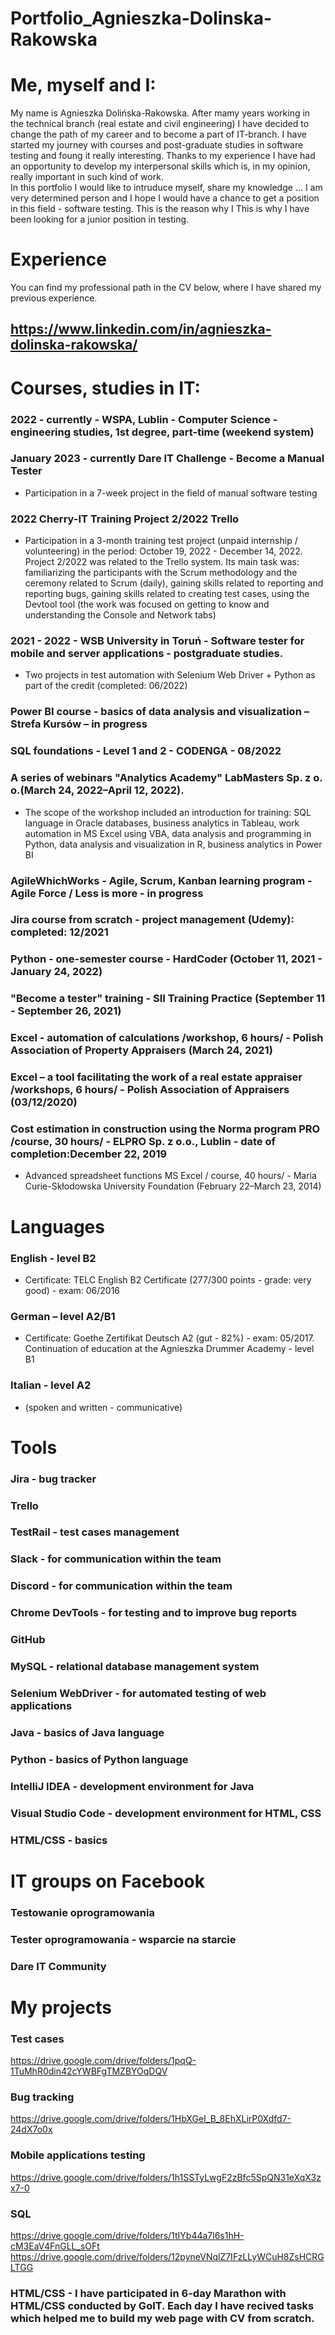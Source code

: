 # Portfolio_Agnieszka-Dolinska-Rakowska
# Me, myself and I:
My name is Agnieszka Dolińska-Rakowska. After mamy years working in the technical branch (real estate and civil engineering) I have decided to change the path of my career and to become a part of IT-branch. I have started my journey with courses and post-graduate studies in software testing and foung it really interesting. Thanks to my experience I have had an opportunity to develop my interpersonal skills which is, in my opinion, really important in such kind of work.  
In this portfolio I would like to intruduce myself, share my knowledge ... 
I am very determined person and I hope I would have a chance to get a position in this field - software testing. This is the reason why I This is why I have been looking for a junior position in testing.

# Experience
You can find my professional path in the CV below, where I have shared my previous experience.
## https://www.linkedin.com/in/agnieszka-dolinska-rakowska/

# Courses, studies in IT:
### 2022 - currently - WSPA, Lublin - Computer Science - engineering studies, 1st degree, part-time (weekend system)
### January 2023 - currently Dare IT Challenge - Become a Manual Tester 
- Participation in a 7-week project in the field of manual software testing
### 2022 Cherry-IT Training Project 2/2022 Trello 
- Participation in a 3-month training test project (unpaid internship / volunteering) in the period: October 19, 2022 - December 14, 2022. 
Project 2/2022 was related to the Trello system. Its main task was: familiarizing the participants with the Scrum methodology and the ceremony related to Scrum (daily), gaining skills related to reporting and reporting bugs, gaining skills related to creating test cases, using the Devtool tool (the work was focused on getting to know and understanding the Console and Network tabs)
### 2021 - 2022 - WSB University in Toruń - Software tester for mobile and server applications - postgraduate studies.
- Two projects in test automation with Selenium Web Driver + Python as part of the credit (completed: 06/2022)
### Power BI course - basics of data analysis and visualization – Strefa Kursów – in progress
### SQL foundations - Level 1 and 2 - CODENGA - 08/2022
### A series of webinars "Analytics Academy" LabMasters Sp. z o. o.(March 24, 2022–April 12, 2022). 
- The scope of the workshop included an introduction for training: SQL language in Oracle databases, business analytics in Tableau, work automation in MS Excel using VBA, data analysis and programming in Python, data analysis and visualization in R, business analytics in Power BI
### AgileWhichWorks - Agile, Scrum, Kanban learning program - Agile Force / Less is more - in progress
### Jira course from scratch - project management (Udemy): completed: 12/2021
### Python - one-semester course - HardCoder (October 11, 2021 - January 24, 2022)
### "Become a tester" training - SII Training Practice (September 11 - September 26, 2021)
### Excel - automation of calculations /workshop, 6 hours/ - Polish Association of Property Appraisers (March 24, 2021)
### Excel – a tool facilitating the work of a real estate appraiser /workshops, 6 hours/ - Polish Association of Appraisers (03/12/2020)
### Cost estimation in construction using the Norma program PRO /course, 30 hours/ - ELPRO Sp. z o.o., Lublin - date of completion:December 22, 2019
- Advanced spreadsheet functions MS Excel / course, 40 hours/ - Maria Curie-Skłodowska University Foundation (February 22–March 23, 2014)

# Languages
### English - level B2
- Certificate: TELC English B2 Certificate (277/300 points - grade: very good) - exam: 06/2016
### German – level A2/B1 
- Certificate: Goethe Zertifikat Deutsch A2 (gut - 82%) - exam: 05/2017. Continuation of education at the Agnieszka Drummer Academy - level B1
### Italian - level A2 
- (spoken and written - communicative)

# Tools
### Jira - bug tracker
### Trello
### TestRail - test cases management
### Slack - for communication within the team
### Discord - for communication within the team
### Chrome DevTools - for testing and to improve bug reports
### GitHub
### MySQL - relational database management system
### Selenium WebDriver - for automated testing of web applications
### Java - basics of Java language
### Python - basics of Python language
### IntelliJ IDEA - development environment for Java
### Visual Studio Code - development environment for HTML, CSS
### HTML/CSS - basics

# IT groups on Facebook
### Testowanie oprogramowania
### Tester oprogramowania - wsparcie na starcie
### Dare IT Community

# My projects

### Test cases
https://drive.google.com/drive/folders/1pqQ-1TuMhR0din42cYWBFgTMZBYOqDQV

### Bug tracking
https://drive.google.com/drive/folders/1HbXGeI_B_8EhXLirP0Xdfd7-24dX7o0x

### Mobile applications testing
https://drive.google.com/drive/folders/1h1SSTyLwgF2zBfc5SpQN31eXqX3zx7-0

### SQL 
https://drive.google.com/drive/folders/1tIYb44a7l6s1hH-cM3EaV4FnGLL_sOFt
https://drive.google.com/drive/folders/12pyneVNqlZ7IFzLLyWCuH8ZsHCRGLTGG

### HTML/CSS - I have participated in 6-day Marathon with HTML/CSS conducted by GoIT. Each day I have recived tasks which helped me to build my web page with CV from scratch.
